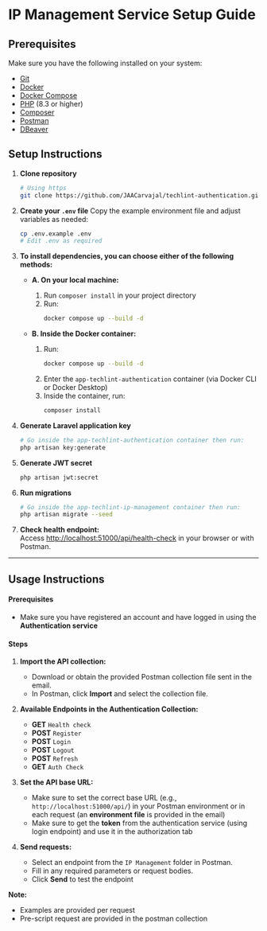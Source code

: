 # IP Management Service Setup Guide

## Prerequisites

Make sure you have the following installed on your system:

- [Git](https://git-scm.com/)
- [Docker](https://www.docker.com/)
- [Docker Compose](https://docs.docker.com/compose/)
- [PHP](https://www.php.net/) (8.3 or higher)
- [Composer](https://getcomposer.org/)
- [Postman](https://www.postman.com/)
- [DBeaver](https://dbeaver.io/)

## Setup Instructions

1. **Clone repository**
    ```sh
    # Using https
    git clone https://github.com/JAACarvajal/techlint-authentication.git
    ```
2. **Create your `.env` file**
   Copy the example environment file and adjust variables as needed:
   ```sh
   cp .env.example .env
   # Edit .env as required
   ```

3. **To install dependencies, you can choose either of the following methods:**

   - **A. On your local machine:**
     1. Run `composer install` in your project directory
     2. Run:
        ```sh
        docker compose up --build -d
        ```
   
   - **B. Inside the Docker container:**
     1. Run:
        ```sh
        docker compose up --build -d
        ```
     2. Enter the `app-techlint-authentication` container (via Docker CLI or Docker Desktop)
     3. Inside the container, run:
        ```sh
        composer install
        ```

4. **Generate Laravel application key**
   ```sh
   # Go inside the app-techlint-authentication container then run:
   php artisan key:generate
   ```

5. **Generate JWT secret**

   ```sh
   php artisan jwt:secret
   ```

6. **Run migrations**
    ```sh
    # Go inside the app-techlint-ip-management container then run:
    php artisan migrate --seed
    ```

7. **Check health endpoint:**  
   Access [http://localhost:51000/api/health-check](http://localhost:51000/api/health-check) in your browser or with Postman.

---

## Usage Instructions

#### Prerequisites

- Make sure you have registered an account and have logged in using the **Authentication service**

#### Steps

1. **Import the API collection:**  
   - Download or obtain the provided Postman collection file sent in the email.
   - In Postman, click **Import** and select the collection file.

2. **Available Endpoints in the Authentication Collection:**
   - **GET** `Health check`
   - **POST** `Register`
   - **POST** `Login`
   - **POST** `Logout`
   - **POST** `Refresh`
   - **GET** `Auth Check`

3. **Set the API base URL:**  
   - Make sure to set the correct base URL (e.g., `http://localhost:51000/api/`) in your Postman environment or in each request (an **environment file** is provided in the email)
   - Make sure to get the **token** from the authentication service (using login endpoint) and use it in the authorization tab

4. **Send requests:**  
   - Select an endpoint from the `IP Management` folder in Postman.
   - Fill in any required parameters or request bodies.
   - Click **Send** to test the endpoint

**Note:**  
- Examples are provided per request
- Pre-script request are provided in the postman collection
